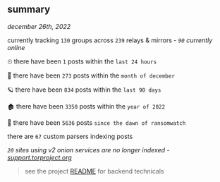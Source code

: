 
## summary
_december 26th, 2022_

currently tracking `130` groups across `239` relays & mirrors - _`90` currently online_

⏲ there have been `1` posts within the `last 24 hours`

🦈 there have been `273` posts within the `month of december`

🪐 there have been `834` posts within the `last 90 days`

🏚 there have been `3350` posts within the `year of 2022`

🦕 there have been `5636` posts `since the dawn of ransomwatch`

there are `67` custom parsers indexing posts

_`20` sites using v2 onion services are no longer indexed - [support.torproject.org](https://support.torproject.org/onionservices/v2-deprecation/)_

> see the project [README](https://github.com/joshhighet/ransomwatch#ransomwatch--) for backend technicals
